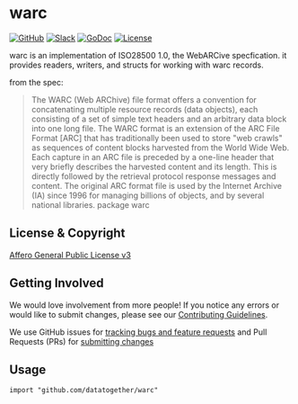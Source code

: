# warc
[![GitHub](https://img.shields.io/badge/project-Data_Together-487b57.svg?style=flat-square)](http://github.com/datatogether)
[![Slack](https://img.shields.io/badge/slack-Archivers-b44e88.svg?style=flat-square)](https://archivers-slack.herokuapp.com/)
[![GoDoc](https://godoc.org/github.com/datatogether/warc?status.svg)](http://godoc.org/github.com/datatogether/warc)
[![License](https://img.shields.io/github/license/mashape/apistatus.svg)](./LICENSE) 

warc is an implementation of ISO28500 1.0, the WebARCive specfication.
it provides readers, writers, and structs for working with warc records.

from the spec:
> The WARC (Web ARChive) file format offers a convention for concatenating
multiple resource records (data objects), each consisting of a set of
simple text headers and an arbitrary data block into one long file. The
WARC format is an extension of the ARC File Format [ARC] that has
traditionally been used to store "web crawls" as sequences of content
blocks harvested from the World Wide Web. Each capture in an ARC file is
preceded by a one-line header that very briefly describes the harvested
content and its length. This is directly followed by the retrieval
protocol response messages and content. The original ARC format file is
used by the Internet Archive (IA) since 1996 for managing billions of
objects, and by several national libraries.
package warc

## License & Copyright

[Affero General Public License v3](http://www.gnu.org/licenses/agpl.html)

## Getting Involved

We would love involvement from more people! If you notice any errors or would like to submit changes, please see our [Contributing Guidelines](./.github/CONTRIBUTING.md). 

We use GitHub issues for [tracking bugs and feature requests](https://github.com/datatogether/REPONAME/issues) and Pull Requests (PRs) for [submitting changes](https://github.com/datatogether/REPONAME/pulls)

## Usage
`import "github.com/datatogether/warc"`
